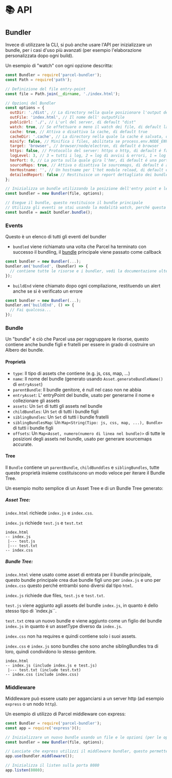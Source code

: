 # 📚 API

## Bundler

Invece di utilizzare la CLI, si può anche usare l'API per inizializzare un bundle, per i casi d'uso più avanzati (per esempio l'elaborazione personalizzata dopo ogni build).

Un esempio di "watch" con ogni opzione descritta:
```Javascript
const Bundler = require('parcel-bundler');
const Path = require('path');

// Definizione del file entry-point
const file = Path.join(__dirname, './index.html');

// Opzioni del Bundler
const options = {
  outDir: './dist', // La directory nella quale posizionare l'output del bundle, di default "dist"
  outFile: 'index.html', // Il nome dell' outputFile
  publicUrl: './', // L'url del server, di default "dist"
  watch: true, // Se effettuare o meno il watch dei file, di default la configurazione é process.env.NODE_ENV !== 'production'
  cache: true, // Attiva o disattiva la cache, di default true
  cacheDir: '.cache', // La directory nella quale la cache é salvata, di default é .cache
  minify: false, // Minifica i files, abilitata se process.env.NODE_ENV === 'production'
  target: 'browser', // browser/node/electron, di default é browser
  https: false, // Protocollo del server: https o http, di default é false
  logLevel: 3, // 3 = tutti i log, 2 = log di avvisi & errori, 1 = log degli errori
  hmrPort: 0, // La porta sulla quale gira l'hmr, di default é una porta casuale libera (0 in node.js restituisce una porta casuale libera)
  sourceMaps: true, // Attiva o disattiva le sourcemaps, di default é attivata (non sono ancora supportate nelle build minificate)
  hmrHostname: '', // Un hostname per l'hot module reload, di default é ''
  detailedReport: false // Restituisce un report dettagliato dei bundles, assets, dimensione dei file e timestamps, di default é false, i report vengono generati solo se il watch é disattivato
};

// Inizializza un bundle utilizzando la posizione dell'entry point e le opzioni fornite
const bundler = new Bundler(file, options);

// Esegue il bundle, questo restituisce il bundle principale
// Utilizza gli eventi se stai usando la modalità watch, perché questa promise si eseguirà solo una volta e non per ogni rebuild.
const bundle = await bundler.bundle();
```

### Events

Questo è un elenco di tutti gli eventi del bundler

* `bundled` viene richiamato una volta che Parcel ha terminato con successo il bundling, il [bundle](#bundle) principale viene passato come callback
```Javascript
const bundler = new Bundler(...);
bundler.on('bundled', (bundler) => {
  // contiene tutte le risorse e i bundler, vedi la documentazione ulteriori informazioni
});
```

* `buildEnd` viene chiamato dopo ogni compilazione, restituendo un alert anche se si è verificato un errore
```Javascript
const bundler = new Bundler(...);
bundler.on('buildEnd', () => {
  // Fai qualcosa...
});
```

### Bundle

Un "bundle" è ciò che Parcel usa per raggruppare le risorse, questo contiene anche bundle figli e fratelli per essere in grado di costruire un Albero dei bundle.

#### Proprietà

* `type`: Il tipo di assets che contiene (e.g. js, css, map, ...)
* `name`: Il nome del bundle (generato usando `Asset.generateBundleName()` di `entryAsset`)
* `parentBundle`: Il bundle genitore, é null nel caso non ne abbia
* `entryAsset`: L' entryPoint del bundle, usato per generarne il nome e collezionare gli assets
* `assets`: Un `Set` di tutti gli assets nel bundle
* `childBundles`: Un `Set` di tutti i bundle figli
* `siblingBundles`: Un `Set` di tutti i bundle fratelli
* `siblingBundlesMap`: Un `Map<String(Tipo: js, css, map, ...), Bundle>` di tutti i bundle figli
* `offsets`: Un `Map<Asset, numero(numero di linea nel bundle)>` di tutte le posizioni degli assets nel bundle, usato per generare sourcemaps accurate.

#### Tree

Il `Bundle` contiene un `parentBundle`, `childBunddles` e `siblingBundles`, tutte queste proprietà insieme costituiscono un modo veloce per iterare il Bundle Tree.

Un esempio molto semplice di un Asset Tree e di un Bundle Tree generato:

##### Asset Tree:

`index.html` richiede `index.js` e `index.css`.

`index.js` richiede `test.js` e `test.txt`

```Text
index.html
-- index.js
 |--- test.js
 |--- test.txt
-- index.css
```

##### Bundle Tree:

`index.html` viene usato come asset di entrata per il bundle principale, questo bundle principale crea due bundle figli uno per `index.js` e uno per `index.css` questo perché entrambi sono diversi dal tipo `html`.

`index.js` richiede due files, `test.js` e `test.txt`.

`test.js` viene aggiunto agli assets del bundle `index.js`, in quanto è dello stesso tipo di `index.js``.

`test.txt` crea un nuovo bundle e viene aggiunto come un figlio del bundle `index.js` in quanto è un assetType diverso da `index.js`.

`index.css` non ha requires e quindi contiene solo i suoi assets.

`index.css` e `index.js` sono bundles che sono anche siblingBundles tra di loro, quindi condividono lo stesso genitore.

```Text
index.html
-- index.js (include index.js e test.js)
 |--- test.txt (include test.txt)
-- index.css (include index.css)
```

### Middleware

Middleware può essere usato per agganciarsi a un server http (ad esempio `express` o un nodo `http`).

Un esempio di utilizzo di Parcel middleware con express:
```Javascript
const Bundler = require('parcel-bundler');
const app = require('express')();

// Inizializzare un nuovo bundle usando un file e le opzioni (per le opzioni e il file vedere la documentazione del bundle)
const bundler = new Bundler(file, options);

// Lasciate che express utilizzi il middleware bundler, questo permetterà di gestire ogni richiesta di Parcel sul vostro server express
app.use(bundler.middleware());

// Inizializza il listen sulla porta 8080
app.listen(8080);
```
